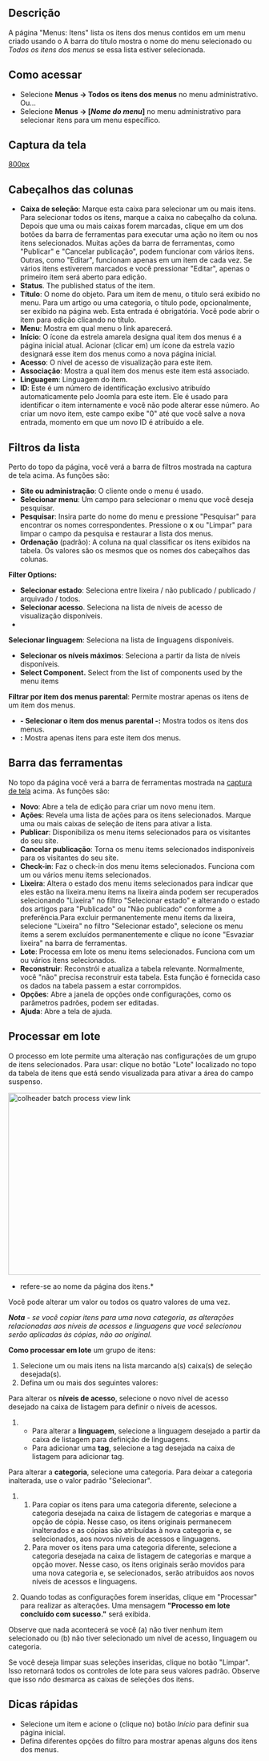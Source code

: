 <!-- Filename: Help4.x:Menus:_Items / Display title: Ajuda4.x:Menus: Itens -->

## Descrição

A página "Menus: Itens" lista os itens dos menus contidos em um menu
criado usando o
A barra do título mostra o nome do menu selecionado ou *Todos os itens
dos menus* se essa lista estiver selecionada.

## Como acessar

- Selecione **Menus → Todos os itens dos menus** no menu
  administrativo. Ou...
- Selecione **Menus → \[*Nome do menu*\]** no menu administrativo
  para selecionar itens para um menu específico.

## Captura da tela

<a
href="https://docs.joomla.org/index.php?title=Special:Upload&amp;wpDestFile=Help-4x-menus-menu-manager-menu-items-pt-br.png"
class="new"
title="File:Help-4x-menus-menu-manager-menu-items-pt-br.png">800px</a>

## Cabeçalhos das colunas

- **Caixa de seleção**: Marque esta caixa para selecionar um ou mais
  itens. Para selecionar todos os itens, marque a caixa no cabeçalho da
  coluna. Depois que uma ou mais caixas forem marcadas, clique em um dos
  botões da barra de ferramentas para executar uma ação no item ou nos
  itens selecionados. Muitas ações da barra de ferramentas, como
  "Publicar" e "Cancelar publicação", podem funcionar com vários itens.
  Outras, como "Editar", funcionam apenas em um item de cada vez. Se
  vários itens estiverem marcados e você pressionar "Editar", apenas o
  primeiro item será aberto para edição.
- **Status**. The published status of the item.
- **Título**: O nome do objeto. Para um item de menu, o título será
  exibido no menu. Para um artigo ou uma categoria, o título pode,
  opcionalmente, ser exibido na página web. Esta entrada é obrigatória.
  Você pode abrir o item para edição clicando no título.
- **Menu**: Mostra em qual menu o link aparecerá.
- **Início**: O ícone da estrela amarela designa qual item dos menus é a
  página inicial atual. Acionar (clicar em) um ícone da estrela vazio
  designará esse item dos menus como a nova página inicial.
- **Acesso**: O nível de acesso de
  visualização
  para este item.
- **Associação**: Mostra a qual item dos menus este item está associado.
- **Linguagem**: Linguagem do item.
- **ID**: Este é um número de identificação exclusivo atribuído
  automaticamente pelo Joomla para este item. Ele é usado para
  identificar o item internamente e você não pode alterar esse número.
  Ao criar um novo item, este campo exibe "0" até que você salve a nova
  entrada, momento em que um novo ID é atribuído a ele.

## Filtros da lista

Perto do topo da página, você verá a barra de filtros mostrada na
captura de tela acima. As funções são:

- **Site ou administração**: O cliente onde o menu é usado.
- **Selecionar menu**: Um campo para selecionar o menu que você deseja
  pesquisar.
- **Pesquisar**: Insira parte do nome do menu e pressione "Pesquisar"
  para encontrar os nomes correspondentes. Pressione o **x** ou "Limpar"
  para limpar o campo da pesquisa e restaurar a lista dos menus.
- **Ordenação** (padrão): A coluna na qual classificar os itens exibidos
  na tabela. Os valores são os mesmos que os nomes dos cabeçalhos das
  colunas.

**Filter Options:**

- **Selecionar estado**: Seleciona entre lixeira / não publicado /
  publicado / arquivado / todos.
- **Selecionar acesso**. Seleciona na lista de níveis de acesso de
  visualização disponíveis.
-

**Selecionar linguagem**: Seleciona na lista de linguagens disponíveis.

- **Selecionar os níveis máximos**: Seleciona a partir da lista de
  níveis disponíveis.
- **Select Component.** Select from the list of components used by the
  menu items

**Filtrar por item dos menus parental**: Permite mostrar apenas os itens
de um item dos menus.

- **- Selecionar o item dos menus parental -:** Mostra todos os itens
  dos menus.
- **:** Mostra apenas itens para este item dos menus.

## Barra das ferramentas

No topo da página você verá a barra de ferramentas mostrada na [captura
de tela](#Captura_de_tela) acima. As funções são:

- **Novo**: Abre a tela de edição para criar um novo menu item.
- **Ações**: Revela uma lista de ações para os itens selecionados.
  Marque uma ou mais caixas de seleção de itens para ativar a lista.
- **Publicar**: Disponibiliza os menu items selecionados para os
  visitantes do seu site.
- **Cancelar publicação**: Torna os menu items selecionados
  indisponíveis para os visitantes do seu site.
- **Check-in**: Faz o check-in dos menu items selecionados. Funciona com
  um ou vários menu items selecionados.
- **Lixeira**: Altera o estado dos menu items selecionados para indicar
  que eles estão na lixeira.menu items na lixeira ainda podem ser
  recuperados selecionando "Lixeira" no filtro "Selecionar estado" e
  alterando o estado dos artigos para "Publicado" ou "Não publicado"
  conforme a preferência.Para excluir permanentemente menu items da
  lixeira, selecione "Lixeira" no filtro "Selecionar estado", selecione
  os menu items a serem excluídos permanentemente e clique no ícone
  "Esvaziar lixeira" na barra de ferramentas.
- **Lote**: Processa em lote os menu items selecionados. Funciona com um
  ou vários itens selecionados.
- **Reconstruir**: Reconstrói e atualiza a tabela relevante.
  Normalmente, você "não" precisa reconstruir esta tabela. Esta função é
  fornecida caso os dados na tabela passem a estar corrompidos.
- **Opções**: Abre a janela de opções onde configurações, como os
  parâmetros padrões, podem ser editadas.
- **Ajuda**: Abre a tela de ajuda.

## Processar em lote

O processo em lote permite uma alteração nas configurações de um grupo
de itens selecionados. Para usar: clique no botão "Lote" localizado no
topo da tabela de itens que está sendo visualizada para ativar a área do
campo suspenso.

<img
src="https://docs.joomla.org/images/f/ff/Help-4x-colheader-batch-process-view-link-en.png"
decoding="async" data-file-width="600" data-file-height="363"
width="600" height="363"
alt="colheader batch process view link" />

* refere-se ao nome da página dos itens.*

Você pode alterar um valor ou todos os quatro valores de uma vez.

***Nota** - se você copiar itens para uma nova categoria, as alterações
relacionadas aos níveis de acessos e linguagens que você selecionou
serão aplicadas às cópias, não ao original.*

**Como processar em lote** um grupo de itens:

1.  Selecione um ou mais itens na lista marcando a(s) caixa(s) de
    seleção desejada(s).
2.  Defina um ou mais dos seguintes valores:

Para alterar os **níveis de acesso**, selecione o novo nível de acesso
desejado na caixa de listagem para definir o níveis de acessos.

1.  - Para alterar a **linguagem**, selecione a linguagem desejado a
      partir da caixa de listagem para definição de linguagens.
    - Para adicionar uma **tag**, selecione a tag desejada na caixa de
      listagem para adicionar tag.

Para alterar a **categoria**, selecione uma categoria. Para deixar a
categoria inalterada, use o valor padrão "Selecionar".

1.  1.  Para copiar os itens para uma categoria diferente, selecione a
        categoria desejada na caixa de listagem de categorias e marque a
        opção de cópia. Nesse caso, os itens originais permanecem
        inalterados e as cópias são atribuídas à nova categoria e, se
        selecionados, aos novos níveis de acessos e linguagens.
    2.  Para mover os itens para uma categoria diferente, selecione a
        categoria desejada na caixa de listagem de categorias e marque a
        opção mover. Nesse caso, os itens originais serão movidos para
        uma nova categoria e, se selecionados, serão atribuídos aos
        novos níveis de acessos e linguagens.

2.  Quando todas as configurações forem inseridas, clique em "Processar"
    para realizar as alterações. Uma mensagem **"Processo em lote
    concluído com sucesso."** será exibida.

Observe que nada acontecerá se você (a) não tiver nenhum item
selecionado ou (b) não tiver selecionado um nível de acesso, linguagem
ou categoria.

Se você deseja limpar suas seleções inseridas, clique no botão "Limpar".
Isso retornará todos os controles de lote para seus valores padrão.
Observe que isso *não* desmarca as caixas de seleções dos itens.

## Dicas rápidas

- Selecione um item e acione o (clique no) botão *Início* para definir
  sua página inicial.
- Defina diferentes opções do filtro para mostrar apenas alguns dos
  itens dos menus.
